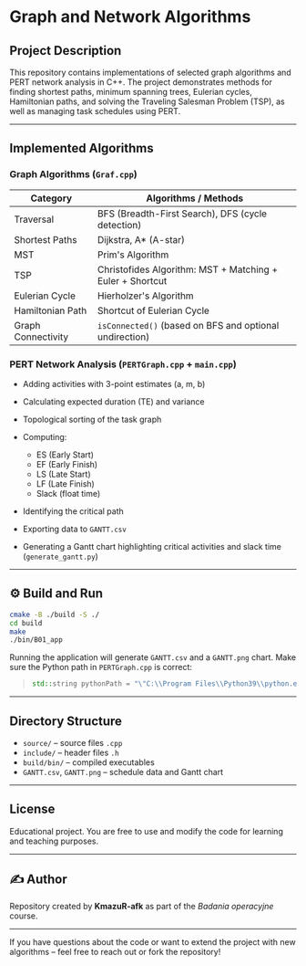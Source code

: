 # Graph and Network Algorithms

## Project Description

This repository contains implementations of selected graph algorithms and PERT network analysis in C++. The project demonstrates methods for finding shortest paths, minimum spanning trees, Eulerian cycles, Hamiltonian paths, and solving the Traveling Salesman Problem (TSP), as well as managing task schedules using PERT.

---

## Implemented Algorithms

### Graph Algorithms (`Graf.cpp`)

| Category           | Algorithms / Methods                                      |
| ------------------ | --------------------------------------------------------- |
| Traversal          | BFS (Breadth-First Search), DFS (cycle detection)         |
| Shortest Paths     | Dijkstra, A\* (A-star)                                    |
| MST                | Prim's Algorithm                                          |
| TSP                | Christofides Algorithm: MST + Matching + Euler + Shortcut |
| Eulerian Cycle     | Hierholzer's Algorithm                                    |
| Hamiltonian Path   | Shortcut of Eulerian Cycle                                |
| Graph Connectivity | `isConnected()` (based on BFS and optional undirection)   |

### PERT Network Analysis (`PERTGraph.cpp` + `main.cpp`)

* Adding activities with 3-point estimates (a, m, b)
* Calculating expected duration (TE) and variance
* Topological sorting of the task graph
* Computing:

  * ES (Early Start)
  * EF (Early Finish)
  * LS (Late Start)
  * LF (Late Finish)
  * Slack (float time)
* Identifying the critical path
* Exporting data to `GANTT.csv`
* Generating a Gantt chart highlighting critical activities and slack time (`generate_gantt.py`)

---

## ⚙️ Build and Run

```bash
cmake -B ./build -S ./
cd build
make
./bin/B01_app
```

Running the application will generate `GANTT.csv` and a `GANTT.png` chart.
Make sure the Python path in `PERTGraph.cpp` is correct:
> ```cpp
> std::string pythonPath = "\"C:\\Program Files\\Python39\\python.exe\"";
> ```

---

## Directory Structure

* `source/` – source files `.cpp`
* `include/` – header files `.h`
* `build/bin/` – compiled executables
* `GANTT.csv`, `GANTT.png` – schedule data and Gantt chart

---

## License

Educational project. You are free to use and modify the code for learning and teaching purposes.

---

## ✍️ Author

Repository created by **KmazuR-afk** as part of the *Badania operacyjne* course.

---

If you have questions about the code or want to extend the project with new algorithms – feel free to reach out or fork the repository!
